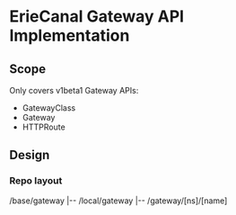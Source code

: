# ErieCanal Gateway API Implementation

## Scope
Only covers v1beta1 Gateway APIs:
* GatewayClass
* Gateway
* HTTPRoute

## Design

### Repo layout
/base/gateway
    |-- /local/gateway
        |-- /gateway/[ns]/[name]